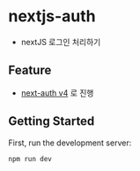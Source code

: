 # nextjs-auth
- nextJS 로그인 처리하기

## Feature
- [next-auth v4](https://next-auth.js.org/getting-started/upgrade-v4) 로 진행

## Getting Started

First, run the development server:

```bash
npm run dev
```